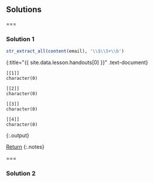 ---
---

## Solutions

===

### Solution 1



~~~r
str_extract_all(content(email), '\\$\\S+\\b')
~~~
{:title="{{ site.data.lesson.handouts[0] }}" .text-document}


~~~
[[1]]
character(0)

[[2]]
character(0)

[[3]]
character(0)

[[4]]
character(0)
~~~
{:.output}


[Return](#exercise-1)
{:.notes}

===

### Solution 2









